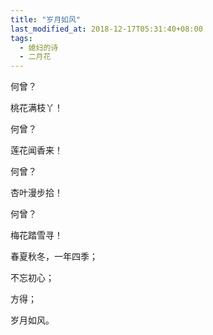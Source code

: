 ```yaml
---
title: "岁月如风"
last_modified_at: 2018-12-17T05:31:40+08:00
tags:
  - 媳妇的诗
  - 二月花
---
```


何曾？

桃花满枝丫！

何曾？

莲花闻香来！

何曾？

杏叶漫步拾！

何曾？

梅花踏雪寻！

春夏秋冬，一年四季；

不忘初心；

方得；

岁月如风。
